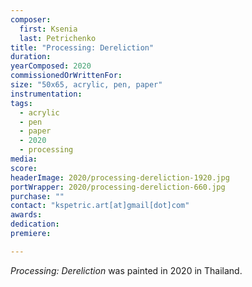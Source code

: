 ```yaml
---
composer:
  first: Ksenia
  last: Petrichenko
title: "Processing: Dereliction"
duration:
yearComposed: 2020
commissionedOrWrittenFor:
size: "50x65, acrylic, pen, paper"
instrumentation:
tags:
  - acrylic
  - pen
  - paper
  - 2020
  - processing
media:
score:
headerImage: 2020/processing-dereliction-1920.jpg
portWrapper: 2020/processing-dereliction-660.jpg
purchase: ""
contact: "kspetric.art[at]gmail[dot]com"
awards:
dedication:
premiere:

---
```

*Processing: Dereliction* was painted in 2020 in Thailand.
<br><Br>
